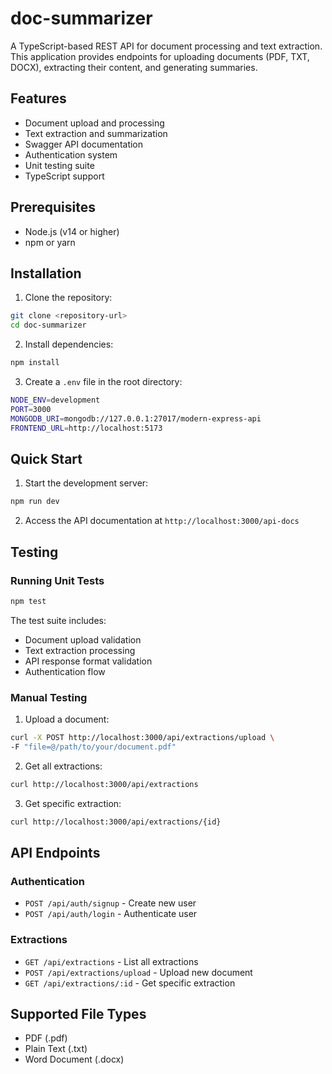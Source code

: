 # doc-summarizer

A TypeScript-based REST API for document processing and text extraction. This application provides endpoints for uploading documents (PDF, TXT, DOCX), extracting their content, and generating summaries.

## Features

- Document upload and processing
- Text extraction and summarization
- Swagger API documentation
- Authentication system
- Unit testing suite
- TypeScript support

## Prerequisites

- Node.js (v14 or higher)
- npm or yarn

## Installation

1. Clone the repository:

```bash
git clone <repository-url>
cd doc-summarizer
```

2. Install dependencies:

```bash 
npm install
```

3. Create a `.env` file in the root directory:

```bash
NODE_ENV=development
PORT=3000
MONGODB_URI=mongodb://127.0.0.1:27017/modern-express-api
FRONTEND_URL=http://localhost:5173
```

## Quick Start

1. Start the development server:

```bash
npm run dev
```

2. Access the API documentation at `http://localhost:3000/api-docs`

## Testing

### Running Unit Tests

```bash
npm test
```

The test suite includes:
- Document upload validation
- Text extraction processing
- API response format validation
- Authentication flow

### Manual Testing

1. Upload a document:

```bash
curl -X POST http://localhost:3000/api/extractions/upload \
-F "file=@/path/to/your/document.pdf"
```

2. Get all extractions:

```bash
curl http://localhost:3000/api/extractions
```

3. Get specific extraction:

```bash
curl http://localhost:3000/api/extractions/{id}
```

## API Endpoints

### Authentication
- `POST /api/auth/signup` - Create new user
- `POST /api/auth/login` - Authenticate user

### Extractions
- `GET /api/extractions` - List all extractions
- `POST /api/extractions/upload` - Upload new document
- `GET /api/extractions/:id` - Get specific extraction

## Supported File Types
- PDF (.pdf)
- Plain Text (.txt)
- Word Document (.docx)